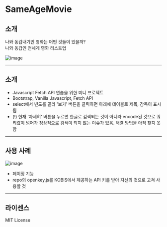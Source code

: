 
# SameAgeMovie
  
## 소개
나와 동갑내기인 영화는 어떤 것들이 있을까?  
나와 동갑인 전세계 영화 리스트업  
   
![image](https://user-images.githubusercontent.com/43867665/126621275-a7f7028d-1c41-41c8-bab1-242b0a9ad337.png)


---
## 소개
- Javascript Fetch API 연습을 위한 미니 프로젝트
- Bootstrap, Vanilla Javascript, Fetch API
- select에서 년도를 골라 '보기' 버튼을 클릭하면 아래에 테이블로 제목, 감독이 표시됨
- (!) 현재 '자세히' 버튼을 누르면 한글로 검색되는 것이 아니라 encode된 것으로 쿼리값이 넘어가 정상적으로 검색이 되지 않는 이슈가 있음. 해결 방법을 아직 찾지 못함

---
## 사용 사례
![image](https://im4.ezgif.com/tmp/ezgif-4-150c6db2c0c8.gif)
- 페이징 기능
- repo의 openkey.js를 KOBIS에서 제공하는 API 키를 받아 자신의 것으로 고쳐 사용할 것

---
## 라이센스
MIT License
